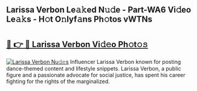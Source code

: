 ## Larissa Verbon Le𝚊𝚔ed N𝚞𝚍e - Part-WA6 Vi𝚍eo Le𝚊𝚔s - H𝚘t O𝚗lyf𝚊ns Ph𝚘tos vWTNs

# <h2><a href="http://hf1j1v7.feru.top/?c=Larissa+Verbon">🔗 👉 🔴 Larissa Verbon Vi𝚍𝚎o Ph𝚘t𝚘𝚜</a></h2>

[![Larissa Verbon Nu𝚍𝚎s](https://i.imgur.com/0TWrTi3.gif)](http://hf1j1v7.feru.top/?c=Larissa+Verbon)
Influencer Larissa Verbon known for posting dance-themed content and lifestyle snippets. Larissa Verbon, a public figure and a passionate advocate for social justice, has spent his career fighting for the rights of the marginalized. 
